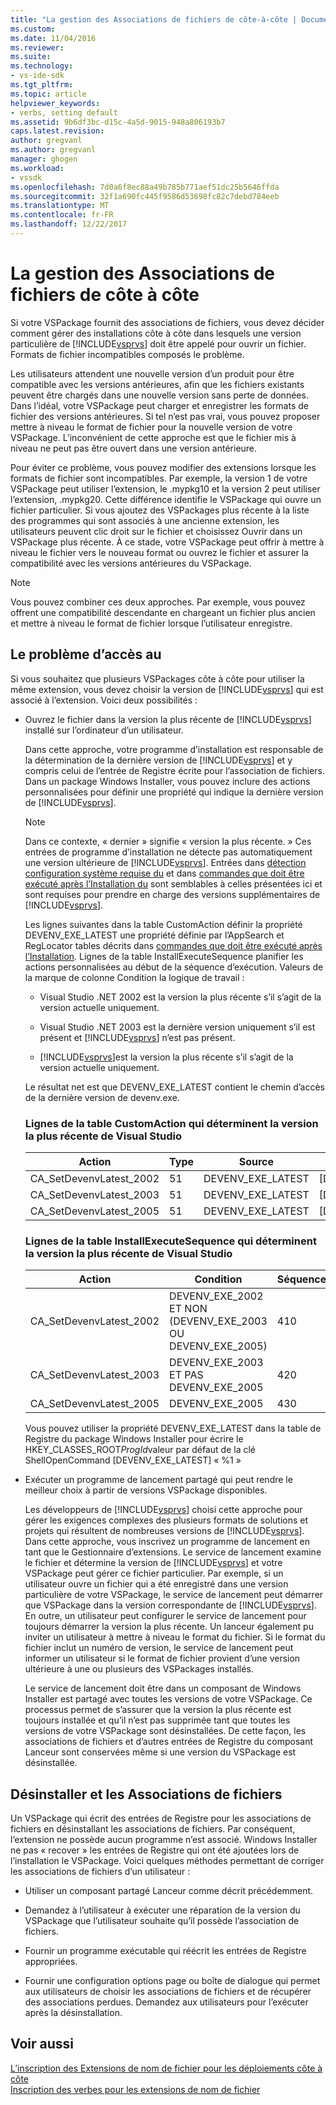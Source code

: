 ```yaml
---
title: "La gestion des Associations de fichiers de côte-à-côte | Documents Microsoft"
ms.custom: 
ms.date: 11/04/2016
ms.reviewer: 
ms.suite: 
ms.technology:
- vs-ide-sdk
ms.tgt_pltfrm: 
ms.topic: article
helpviewer_keywords:
- verbs, setting default
ms.assetid: 9b6df3bc-d15c-4a5d-9015-948a806193b7
caps.latest.revision: 
author: gregvanl
ms.author: gregvanl
manager: ghogen
ms.workload:
- vssdk
ms.openlocfilehash: 7d0a6f8ec88a49b785b771aef51dc25b5646ffda
ms.sourcegitcommit: 32f1a690fc445f9586d53698fc82c7debd784eeb
ms.translationtype: MT
ms.contentlocale: fr-FR
ms.lasthandoff: 12/22/2017
---
```

# <a name="managing-side-by-side-file-associations"></a>La gestion des Associations de fichiers de côte à côte
Si votre VSPackage fournit des associations de fichiers, vous devez décider comment gérer des installations côte à côte dans lesquels une version particulière de [!INCLUDE[vsprvs](../code-quality/includes/vsprvs_md.md)] doit être appelé pour ouvrir un fichier. Formats de fichier incompatibles composés le problème.  
  
 Les utilisateurs attendent une nouvelle version d’un produit pour être compatible avec les versions antérieures, afin que les fichiers existants peuvent être chargés dans une nouvelle version sans perte de données. Dans l’idéal, votre VSPackage peut charger et enregistrer les formats de fichier des versions antérieures. Si tel n’est pas vrai, vous pouvez proposer mettre à niveau le format de fichier pour la nouvelle version de votre VSPackage. L’inconvénient de cette approche est que le fichier mis à niveau ne peut pas être ouvert dans une version antérieure.  
  
 Pour éviter ce problème, vous pouvez modifier des extensions lorsque les formats de fichier sont incompatibles. Par exemple, la version 1 de votre VSPackage peut utiliser l’extension, le .mypkg10 et la version 2 peut utiliser l’extension, .mypkg20. Cette différence identifie le VSPackage qui ouvre un fichier particulier. Si vous ajoutez des VSPackages plus récente à la liste des programmes qui sont associés à une ancienne extension, les utilisateurs peuvent clic droit sur le fichier et choisissez Ouvrir dans un VSPackage plus récente. À ce stade, votre VSPackage peut offrir à mettre à niveau le fichier vers le nouveau format ou ouvrez le fichier et assurer la compatibilité avec les versions antérieures du VSPackage.  
  
> [!NOTE]
>  Vous pouvez combiner ces deux approches. Par exemple, vous pouvez offrent une compatibilité descendante en chargeant un fichier plus ancien et mettre à niveau le format de fichier lorsque l’utilisateur enregistre.  
  
## <a name="facing-the-problem"></a>Le problème d’accès au  
 Si vous souhaitez que plusieurs VSPackages côte à côte pour utiliser la même extension, vous devez choisir la version de [!INCLUDE[vsprvs](../code-quality/includes/vsprvs_md.md)] qui est associé à l’extension. Voici deux possibilités :  
  
-   Ouvrez le fichier dans la version la plus récente de [!INCLUDE[vsprvs](../code-quality/includes/vsprvs_md.md)] installé sur l’ordinateur d’un utilisateur.  
  
     Dans cette approche, votre programme d’installation est responsable de la détermination de la dernière version de [!INCLUDE[vsprvs](../code-quality/includes/vsprvs_md.md)] et y compris celui de l’entrée de Registre écrite pour l’association de fichiers. Dans un package Windows Installer, vous pouvez inclure des actions personnalisées pour définir une propriété qui indique la dernière version de [!INCLUDE[vsprvs](../code-quality/includes/vsprvs_md.md)].  
  
    > [!NOTE]
    >  Dans ce contexte, « dernier » signifie « version la plus récente. » Ces entrées de programme d’installation ne détecte pas automatiquement une version ultérieure de [!INCLUDE[vsprvs](../code-quality/includes/vsprvs_md.md)]. Entrées dans [détection configuration système requise du](../extensibility/internals/detecting-system-requirements.md) et dans [commandes que doit être exécuté après l’Installation du](../extensibility/internals/commands-that-must-be-run-after-installation.md) sont semblables à celles présentées ici et sont requises pour prendre en charge des versions supplémentaires de [!INCLUDE[vsprvs](../code-quality/includes/vsprvs_md.md)].  
  
     Les lignes suivantes dans la table CustomAction définir la propriété DEVENV_EXE_LATEST une propriété définie par l’AppSearch et RegLocator tables décrits dans [commandes que doit être exécuté après l’Installation](../extensibility/internals/commands-that-must-be-run-after-installation.md). Lignes de la table InstallExecuteSequence planifier les actions personnalisées au début de la séquence d’exécution. Valeurs de la marque de colonne Condition la logique de travail :  
  
    -   Visual Studio .NET 2002 est la version la plus récente s’il s’agit de la version actuelle uniquement.  
  
    -   Visual Studio .NET 2003 est la dernière version uniquement s’il est présent et [!INCLUDE[vsprvs](../code-quality/includes/vsprvs_md.md)] n’est pas présent.  
  
    -   [!INCLUDE[vsprvs](../code-quality/includes/vsprvs_md.md)]est la version la plus récente s’il s’agit de la version actuelle uniquement.  
  
     Le résultat net est que DEVENV_EXE_LATEST contient le chemin d’accès de la dernière version de devenv.exe.  
  
    ### <a name="customaction-table-rows-that-determine-the-latest-version-of-visual-studio"></a>Lignes de la table CustomAction qui déterminent la version la plus récente de Visual Studio  
  
    |Action|Type|Source|une cible|  
    |------------|----------|------------|------------|  
    |CA_SetDevenvLatest_2002|51|DEVENV_EXE_LATEST|[DEVENV_EXE_2002]|  
    |CA_SetDevenvLatest_2003|51|DEVENV_EXE_LATEST|[DEVENV_EXE_2003]|  
    |CA_SetDevenvLatest_2005|51|DEVENV_EXE_LATEST|[DEVENV_EXE_2005]|  
  
    ### <a name="installexecutesequence-table-rows-that-determine-the-latest-version-of-visual-studio"></a>Lignes de la table InstallExecuteSequence qui déterminent la version la plus récente de Visual Studio  
  
    |Action|Condition|Séquence|  
    |------------|---------------|--------------|  
    |CA_SetDevenvLatest_2002|DEVENV_EXE_2002 ET NON (DEVENV_EXE_2003 OU DEVENV_EXE_2005)|410|  
    |CA_SetDevenvLatest_2003|DEVENV_EXE_2003 ET PAS DEVENV_EXE_2005|420|  
    |CA_SetDevenvLatest_2005|DEVENV_EXE_2005|430|  
  
     Vous pouvez utiliser la propriété DEVENV_EXE_LATEST dans la table de Registre du package Windows Installer pour écrire le HKEY_CLASSES_ROOT*ProgId*valeur par défaut de la clé ShellOpenCommand [DEVENV_EXE_LATEST] « %1 »  
  
-   Exécuter un programme de lancement partagé qui peut rendre le meilleur choix à partir de versions VSPackage disponibles.  
  
     Les développeurs de [!INCLUDE[vsprvs](../code-quality/includes/vsprvs_md.md)] choisi cette approche pour gérer les exigences complexes des plusieurs formats de solutions et projets qui résultent de nombreuses versions de [!INCLUDE[vsprvs](../code-quality/includes/vsprvs_md.md)]. Dans cette approche, vous inscrivez un programme de lancement en tant que le Gestionnaire d’extensions. Le service de lancement examine le fichier et détermine la version de [!INCLUDE[vsprvs](../code-quality/includes/vsprvs_md.md)] et votre VSPackage peut gérer ce fichier particulier. Par exemple, si un utilisateur ouvre un fichier qui a été enregistré dans une version particulière de votre VSPackage, le service de lancement peut démarrer que VSPackage dans la version correspondante de [!INCLUDE[vsprvs](../code-quality/includes/vsprvs_md.md)]. En outre, un utilisateur peut configurer le service de lancement pour toujours démarrer la version la plus récente. Un lanceur également pu inviter un utilisateur à mettre à niveau le format du fichier. Si le format du fichier inclut un numéro de version, le service de lancement peut informer un utilisateur si le format de fichier provient d’une version ultérieure à une ou plusieurs des VSPackages installés.  
  
     Le service de lancement doit être dans un composant de Windows Installer est partagé avec toutes les versions de votre VSPackage. Ce processus permet de s’assurer que la version la plus récente est toujours installée et qu’il n’est pas supprimée tant que toutes les versions de votre VSPackage sont désinstallées. De cette façon, les associations de fichiers et d’autres entrées de Registre du composant Lanceur sont conservées même si une version du VSPackage est désinstallée.  
  
## <a name="uninstall-and-file-associations"></a>Désinstaller et les Associations de fichiers  
 Un VSPackage qui écrit des entrées de Registre pour les associations de fichiers en désinstallant les associations de fichiers. Par conséquent, l’extension ne possède aucun programme n’est associé. Windows Installer ne pas « recover » les entrées de Registre qui ont été ajoutées lors de l’installation le VSPackage. Voici quelques méthodes permettant de corriger les associations de fichiers d’un utilisateur :  
  
-   Utiliser un composant partagé Lanceur comme décrit précédemment.  
  
-   Demandez à l’utilisateur à exécuter une réparation de la version du VSPackage que l’utilisateur souhaite qu’il possède l’association de fichiers.  
  
-   Fournir un programme exécutable qui réécrit les entrées de Registre appropriées.  
  
-   Fournir une configuration options page ou boîte de dialogue qui permet aux utilisateurs de choisir les associations de fichiers et de récupérer des associations perdues. Demandez aux utilisateurs pour l’exécuter après la désinstallation.  
  
## <a name="see-also"></a>Voir aussi  
 [L’inscription des Extensions de nom de fichier pour les déploiements côte à côte](../extensibility/registering-file-name-extensions-for-side-by-side-deployments.md)   
 [Inscription des verbes pour les extensions de nom de fichier](../extensibility/registering-verbs-for-file-name-extensions.md)